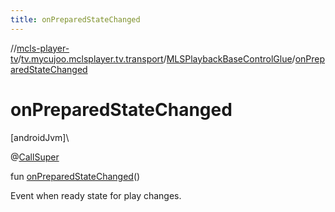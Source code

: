 ```yaml
---
title: onPreparedStateChanged
---
```

//[mcls-player-tv](../../../index.html)/[tv.mycujoo.mclsplayer.tv.transport](../index.html)/[MLSPlaybackBaseControlGlue](index.html)/[onPreparedStateChanged](on-prepared-state-changed.html)



# onPreparedStateChanged



[androidJvm]\




@[CallSuper](https://developer.android.com/reference/kotlin/androidx/annotation/CallSuper.html)



fun [onPreparedStateChanged](on-prepared-state-changed.html)()



Event when ready state for play changes.




